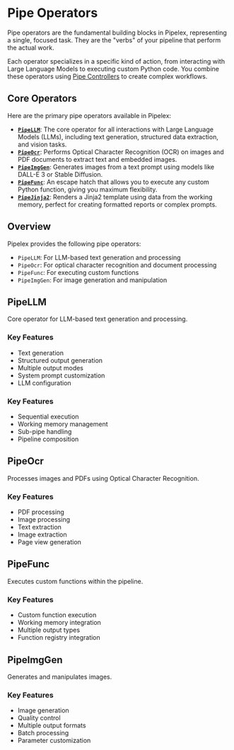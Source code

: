 # Pipe Operators

Pipe operators are the fundamental building blocks in Pipelex, representing a single, focused task. They are the "verbs" of your pipeline that perform the actual work.

Each operator specializes in a specific kind of action, from interacting with Large Language Models to executing custom Python code. You combine these operators using [Pipe Controllers](../pipe-controllers/index.md) to create complex workflows.

## Core Operators

Here are the primary pipe operators available in Pipelex:

-   [**`PipeLLM`**](./PipeLLM.md): The core operator for all interactions with Large Language Models (LLMs), including text generation, structured data extraction, and vision tasks.
-   [**`PipeOcr`**](./PipeOcr.md): Performs Optical Character Recognition (OCR) on images and PDF documents to extract text and embedded images.
-   [**`PipeImgGen`**](./PipeImgGen.md): Generates images from a text prompt using models like DALL-E 3 or Stable Diffusion.
-   [**`PipeFunc`**](./PipeFunc.md): An escape hatch that allows you to execute any custom Python function, giving you maximum flexibility.
-   [**`PipeJinja2`**](./PipeJinja2.md): Renders a Jinja2 template using data from the working memory, perfect for creating formatted reports or complex prompts.

## Overview

Pipelex provides the following pipe operators:

- `PipeLLM`: For LLM-based text generation and processing
- `PipeOcr`: For optical character recognition and document processing
- `PipeFunc`: For executing custom functions
- `PipeImgGen`: For image generation and manipulation

## PipeLLM

Core operator for LLM-based text generation and processing.

### Key Features

- Text generation
- Structured output generation
- Multiple output modes
- System prompt customization
- LLM configuration

### Key Features

- Sequential execution
- Working memory management
- Sub-pipe handling
- Pipeline composition

## PipeOcr

Processes images and PDFs using Optical Character Recognition.

### Key Features

- PDF processing
- Image processing
- Text extraction
- Image extraction
- Page view generation

## PipeFunc

Executes custom functions within the pipeline.

### Key Features

- Custom function execution
- Working memory integration
- Multiple output types
- Function registry integration

## PipeImgGen

Generates and manipulates images.

### Key Features

- Image generation
- Quality control
- Multiple output formats
- Batch processing
- Parameter customization
